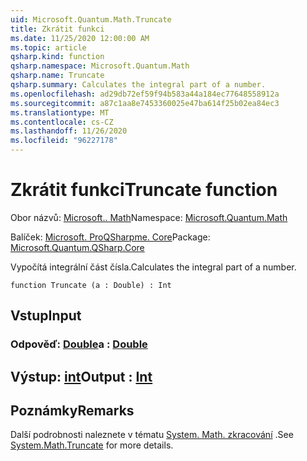 ```yaml
---
uid: Microsoft.Quantum.Math.Truncate
title: Zkrátit funkci
ms.date: 11/25/2020 12:00:00 AM
ms.topic: article
qsharp.kind: function
qsharp.namespace: Microsoft.Quantum.Math
qsharp.name: Truncate
qsharp.summary: Calculates the integral part of a number.
ms.openlocfilehash: ad29db72ef59f94b583a44a184ec77648558912a
ms.sourcegitcommit: a87c1aa8e7453360025e47ba614f25b02ea84ec3
ms.translationtype: MT
ms.contentlocale: cs-CZ
ms.lasthandoff: 11/26/2020
ms.locfileid: "96227178"
---
```

# <a name="truncate-function"></a><span data-ttu-id="78b3f-102">Zkrátit funkci</span><span class="sxs-lookup"><span data-stu-id="78b3f-102">Truncate function</span></span>

<span data-ttu-id="78b3f-103">Obor názvů: [Microsoft.. Math](xref:Microsoft.Quantum.Math)</span><span class="sxs-lookup"><span data-stu-id="78b3f-103">Namespace: [Microsoft.Quantum.Math](xref:Microsoft.Quantum.Math)</span></span>

<span data-ttu-id="78b3f-104">Balíček: [Microsoft. ProQSharpme. Core](https://nuget.org/packages/Microsoft.Quantum.QSharp.Core)</span><span class="sxs-lookup"><span data-stu-id="78b3f-104">Package: [Microsoft.Quantum.QSharp.Core](https://nuget.org/packages/Microsoft.Quantum.QSharp.Core)</span></span>


<span data-ttu-id="78b3f-105">Vypočítá integrální část čísla.</span><span class="sxs-lookup"><span data-stu-id="78b3f-105">Calculates the integral part of a number.</span></span>

```qsharp
function Truncate (a : Double) : Int
```


## <a name="input"></a><span data-ttu-id="78b3f-106">Vstup</span><span class="sxs-lookup"><span data-stu-id="78b3f-106">Input</span></span>

### <a name="a--double"></a><span data-ttu-id="78b3f-107">Odpověď: [Double](xref:microsoft.quantum.lang-ref.double)</span><span class="sxs-lookup"><span data-stu-id="78b3f-107">a : [Double](xref:microsoft.quantum.lang-ref.double)</span></span>





## <a name="output--int"></a><span data-ttu-id="78b3f-108">Výstup: [int](xref:microsoft.quantum.lang-ref.int)</span><span class="sxs-lookup"><span data-stu-id="78b3f-108">Output : [Int](xref:microsoft.quantum.lang-ref.int)</span></span>



## <a name="remarks"></a><span data-ttu-id="78b3f-109">Poznámky</span><span class="sxs-lookup"><span data-stu-id="78b3f-109">Remarks</span></span>

<span data-ttu-id="78b3f-110">Další podrobnosti naleznete v tématu [System. Math. zkracování](https://docs.microsoft.com/dotnet/api/system.math.truncate) .</span><span class="sxs-lookup"><span data-stu-id="78b3f-110">See [System.Math.Truncate](https://docs.microsoft.com/dotnet/api/system.math.truncate) for more details.</span></span>